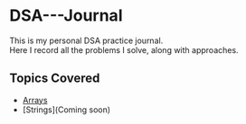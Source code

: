 # DSA---Journal
This is my personal DSA practice journal.  
Here I record all the problems I solve, along with approaches.

## Topics Covered
- [Arrays](./Arrays/README.md)
- [Strings](Coming soon)
